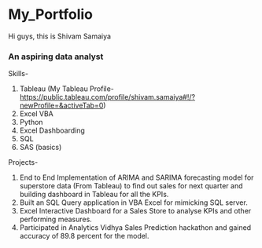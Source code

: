 # My_Portfolio

Hi guys, this is Shivam Samaiya
### An aspiring data analyst

Skills-
1. Tableau 
(My Tableau Profile-https://public.tableau.com/profile/shivam.samaiya#!/?newProfile=&activeTab=0)
2. Excel VBA
3. Python
4. Excel Dashboarding
5. SQL
6. SAS (basics)

Projects-
1. End to End Implementation of ARIMA and SARIMA forecasting model for superstore data (From Tableau) to find out sales for next quarter and building dashboard in Tableau for all the KPIs.
2. Built an SQL Query application in VBA Excel for mimicking SQL server.
3. Excel Interactive Dashboard for a Sales Store to analyse KPIs and other performing measures.
4. Participated in Analytics Vidhya Sales Prediction hackathon and gained accuracy of 89.8 percent for the model.
